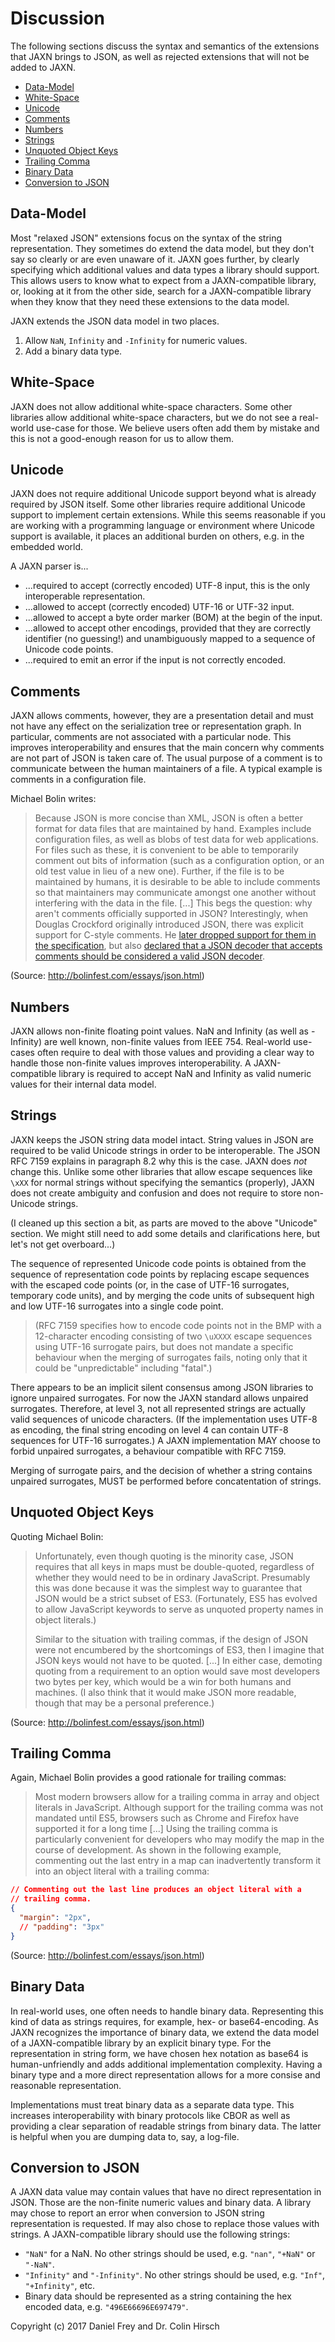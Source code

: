 # Discussion

The following sections discuss the syntax and semantics of the extensions that JAXN brings to JSON, as well as rejected extensions that will not be added to JAXN.

* [Data-Model](#data-model)
* [White-Space](#white-space)
* [Unicode](#unicode)
* [Comments](#comments)
* [Numbers](#numbers)
* [Strings](#strings)
* [Unquoted Object Keys](#unquoted-object-keys)
* [Trailing Comma](#trailing-comma)
* [Binary Data](#binary-data)
* [Conversion to JSON](#conversion-to-json)

## Data-Model

Most "relaxed JSON" extensions focus on the syntax of the string representation. They sometimes do extend the data model, but they don't say so clearly or are even unaware of it. JAXN goes further, by clearly specifying which additional values and data types a library should support. This allows users to know what to expect from a JAXN-compatible library, or, looking at it from the other side, search for a JAXN-compatible library when they know that they need these extensions to the data model.

JAXN extends the JSON data model in two places.

1. Allow `NaN`, `Infinity` and `-Infinity` for numeric values.
2. Add a binary data type.

## White-Space

JAXN does not allow additional white-space characters. Some other libraries allow additional white-space characters, but we do not see a real-world use-case for those. We believe users often add them by mistake and this is not a good-enough reason for us to allow them.

## Unicode

JAXN does not require additional Unicode support beyond what is already required by JSON itself. Some other libraries require additional Unicode support to implement certain extensions. While this seems reasonable if you are working with a programming language or environment where Unicode support is available, it places an additional burden on others, e.g. in the embedded world.

A JAXN parser is...

* ...required to accept (correctly encoded) UTF-8 input, this is the only interoperable representation.
* ...allowed to accept (correctly encoded) UTF-16 or UTF-32 input.
* ...allowed to accept a byte order marker (BOM) at the begin of the input.
* ...allowed to accept other encodings, provided that they are correctly identifier (no guessing!) and unambiguously mapped to a sequence of Unicode code points.
* ...required to emit an error if the input is not correctly encoded.

## Comments

JAXN allows comments, however, they are a presentation detail and must not have any effect on the serialization tree or representation graph. In particular, comments are not associated with a particular node. This improves interoperability and ensures that the main concern why comments are not part of JSON is taken care of. The usual purpose of a comment is to communicate between the human maintainers of a file. A typical example is comments in a configuration file.

Michael Bolin writes:

> Because JSON is more concise than XML, JSON is often a better format for data files that are maintained by hand. Examples include configuration files, as well as blobs of test data for web applications. For files such as these, it is convenient to be able to temporarily comment out bits of information (such as a configuration option, or an old test value in lieu of a new one). Further, if the file is to be maintained by humans, it is desirable to be able to include comments so that maintainers may communicate amongst one another without interfering with the data in the file.
> [...]
> This begs the question: why aren't comments officially supported in JSON? Interestingly, when Douglas Crockford originally introduced JSON, there was explicit support for C-style comments. He [later dropped support for them in the specification](http://tech.groups.yahoo.com/group/json/message/156), but also [declared that a JSON decoder that accepts comments should be considered a valid JSON decoder](http://tech.groups.yahoo.com/group/json/message/152).

(Source: http://bolinfest.com/essays/json.html)

## Numbers

JAXN allows non-finite floating point values. NaN and Infinity (as well as -Infinity) are well known, non-finite values from IEEE 754. Real-world use-cases often require to deal with those values and providing a clear way to handle those non-finite values improves interoperability. A JAXN-compatible library is required to accept NaN and Infinity as valid numeric values for their internal data model.

## Strings

JAXN keeps the JSON string data model intact. String values in JSON are required to be valid Unicode strings in order to be interoperable. The JSON RFC 7159 explains in paragraph 8.2 why this is the case. JAXN does *not* change this. Unlike some other libraries that allow escape sequences like `\xXX` for normal strings without specifying the semantics (properly), JAXN does not create ambiguity and confusion and does not require to store non-Unicode strings.

(I cleaned up this section a bit, as parts are moved to the above "Unicode" section. We might still need to add some details and clarifications here, but let's not get overboard...)

The sequence of represented Unicode code points is obtained from the sequence of representation code points by replacing escape sequences with the escaped code points (or, in the case of UTF-16 surrogates, temporary code units), and by merging the code units of subsequent high and low UTF-16 surrogates into a single code point.

> (RFC 7159 specifies how to encode code points not in the BMP with a 12-character encoding consisting of two `\uXXXX` escape sequences using UTF-16 surrogate pairs, but does not mandate a specific behaviour when the merging of surrogates fails, noting only that it could be "unpredictable" including "fatal".)

There appears to be an implicit silent consensus among JSON libraries to ignore unpaired surrogates. For now the JAXN standard allows unpaired surrogates. Therefore, at level 3, not all represented strings are actually valid sequences of unicode characters. (If the implementation uses UTF-8 as encoding, the final string encoding on level 4 can contain UTF-8 sequences for UTF-16 surrogates.) A JAXN implementation MAY choose to forbid unpaired surrogates, a behaviour compatible with RFC 7159.

Merging of surrogate pairs, and the decision of whether a string contains unpaired surrogates, MUST be performed before concatentation of strings.

## Unquoted Object Keys

Quoting Michael Bolin:

> Unfortunately, even though quoting is the minority case, JSON requires that all keys in maps must be double-quoted, regardless of whether they would need to be in ordinary JavaScript. Presumably this was done because it was the simplest way to guarantee that JSON would be a strict subset of ES3. (Fortunately, ES5 has evolved to allow JavaScript keywords to serve as unquoted property names in object literals.)
>
> Similar to the situation with trailing commas, if the design of JSON were not encumbered by the shortcomings of ES3, then I imagine that JSON keys would not have to be quoted. [...] In either case, demoting quoting from a requirement to an option would save most developers two bytes per key, which would be a win for both humans and machines. (I also think that it would make JSON more readable, though that may be a personal preference.)

(Source: http://bolinfest.com/essays/json.html)

## Trailing Comma

Again, Michael Bolin provides a good rationale for trailing commas:

> Most modern browsers allow for a trailing comma in array and object literals in JavaScript. Although support for the trailing comma was not mandated until ES5, browsers such as Chrome and Firefox have supported it for a long time
> [...]
> Using the trailing comma is particularly convenient for developers who may modify the map in the course of development. As shown in the following example, commenting out the last entry in a map can inadvertently transform it into an object literal with a trailing comma:

```json
// Commenting out the last line produces an object literal with a
// trailing comma.
{
  "margin": "2px",
  // "padding": "3px"
}
```

(Source: http://bolinfest.com/essays/json.html)

## Binary Data

In real-world uses, one often needs to handle binary data. Representing this kind of data as strings requires, for example, hex- or base64-encoding. As JAXN recognizes the importance of binary data, we extend the data model of a JAXN-compatible library by an explicit binary type. For the representation in string form, we have chosen hex notation as base64 is human-unfriendly and adds additional implementation complexity. Having a binary type and a more direct representation allows for a more consise and reasonable representation.

Implementations must treat binary data as a separate data type. This increases interoperability with binary protocols like CBOR as well as providing a clear separation of readable strings from binary data. The latter is helpful when you are dumping data to, say, a log-file.

## Conversion to JSON

A JAXN data value may contain values that have no direct representation in JSON. Those are the non-finite numeric values and binary data. A library may chose to report an error when conversion to JSON string representation is requested. If may also chose to replace those values with strings. A JAXN-compatible library should use the following strings:

* `"NaN"` for a NaN. No other strings should be used, e.g. `"nan"`, `"+NaN"` or `"-NaN"`.
* `"Infinity"` and `"-Infinity"`. No other strings should be used, e.g. `"Inf"`, `"+Infinity"`, etc.
* Binary data should be represented as a string containing the hex encoded data, e.g. `"496E66696E697479"`.

Copyright (c) 2017 Daniel Frey and Dr. Colin Hirsch
